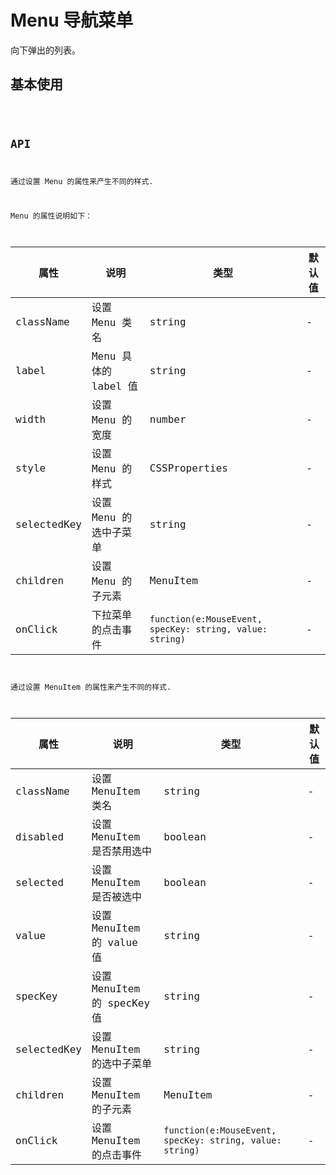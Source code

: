 # Menu 导航菜单

向下弹出的列表。

## 基本使用

<code src="./demo/Basic.tsx">

## API

通过设置 Menu 的属性来产生不同的样式.

Menu 的属性说明如下：

| 属性        | 说明                   | 类型                                                     | 默认值 |
| ----------- | ---------------------- | -------------------------------------------------------- | ------ |
| className   | 设置 Menu 类名         | string                                                   | -      |
| label       | Menu 具体的 label 值   | string                                                   | -      |
| width       | 设置 Menu 的宽度       | number                                                   | -      |
| style       | 设置 Menu 的样式       | CSSProperties                                            | -      |
| selectedKey | 设置 Menu 的选中子菜单 | string                                                   | -      |
| children    | 设置 Menu 的子元素     | MenuItem                                                 | -      |
| onClick     | 下拉菜单的点击事件     | `function(e:MouseEvent, specKey: string, value: string)` | -      |

通过设置 MenuItem 的属性来产生不同的样式.

| 属性        | 说明                        | 类型                                                     | 默认值 |
| ----------- | --------------------------- | -------------------------------------------------------- | ------ |
| className   | 设置 MenuItem 类名          | string                                                   | -      |
| disabled    | 设置 MenuItem 是否禁用选中  | boolean                                                  | -      |
| selected    | 设置 MenuItem 是否被选中    | boolean                                                  | -      |
| value       | 设置 MenuItem 的 value 值   | string                                                   | -      |
| specKey     | 设置 MenuItem 的 specKey 值 | string                                                   | -      |
| selectedKey | 设置 MenuItem 的选中子菜单  | string                                                   | -      |
| children    | 设置 MenuItem 的子元素      | MenuItem                                                 | -      |
| onClick     | 设置 MenuItem 的点击事件    | `function(e:MouseEvent, specKey: string, value: string)` | -      |
